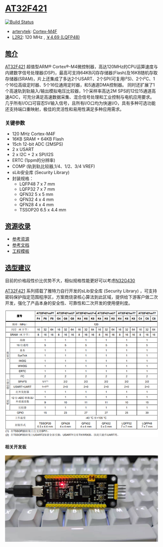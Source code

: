 ﻿# [AT32F421](https://www.soc.xin/AT32F421)

[![Build Status](https://github.com/SoCXin/AT32F421/workflows/templates/badge.svg)](https://github.com/SoCXin/AT32F421/actions/workflows/templates.yml)

* [arterytek](https://www.arterytek.com/cn/index.jsp): [Cortex-M4F](https://github.com/SoCXin/Cortex)
* [L2R2](https://github.com/SoCXin/Level): 120 MHz , [￥4.69 (LQFP48)](https://item.szlcsc.com/2791152.html)

## [简介](https://github.com/SoCXin/AT32F421/wiki)

[AT32F421](https://www.arterytek.com/cn/product/AT32F421.jsp) 超值型ARM® Cortex®-M4微控制器，高达120MHz的CPU运算速度与内建数字信号处理器(DSP)，最高可支持64KB闪存存储器(Flash)及16KB随机存取存储器(SRAM)，片上还集成了多达2个USART、2个SPI(可复用I²S)、2个I²C、1个16位高级定时器、5个16位通用定时器，和5通道DMA控制器。 同时还扩展了1个高速轨到轨输入/输出模拟电压比较器，1个采样率高达2M SPS的12位15通道高速ADC，可充分满足高速数据采集、混合信号处理和工业控制与电机应用要求。 几乎所有I/O口可容忍5V输入信号，且所有I/O口均为快速I/O，具有多种可选功能还支持端口重映射，极佳的灵活性和易用性满足多种应用需求。

### 关键参数

* 120 MHz Cortex-M4F
* 16KB SRAM + 64KB Flash
* 15ch 12-bit ADC (2MSPS)
* 2 x USART
* 2 x I2C + 2 x SPI/I2S
* ERTC (1ppm的分辨率)
* COMP (轨到轨比较器,1/4、1/2、3/4 VREF)
* sLib安全库 (Security Library)
* 封装规格：
    *  LQFP48 7 x 7 mm
    *  LQFP32 7 x 7 mm
    *  QFN32 5 x 5 mm
    *  QFN32 4 x 4 mm
    *  QFN28 4 x 4 mm
    *  TSSOP20 6.5 x 4.4 mm


## [资源收录](https://github.com/SoCXin)

* [参考资源](src/)
* [参考文档](docs/)
* [工程模板](templates/)


## [选型建议](https://github.com/SoCXin)

目前的价格段性价比优势不大，相似规格性能更好可以考虑[N32G430](https://github.com/SoCXin/N32G430)

[AT32F421](https://github.com/SoCXin/AT32F421) 系列搭载了雅特力自行开发的sLib安全库 (Security Library) ，可支持密码保护指定范围程序区，方案商烧录核心算法到此区域，提供给下游客户做二次开发，强化了产品本身的安全性、可靠性和二次开发的使用便利度。

[![sites](docs/AT32F421.png)](https://www.arterytek.com/cn/product/AT32F421.jsp#Resource)

#### 相关开发板

[![sites](docs/B.jpg)](https://item.taobao.com/item.htm?_u=ogas3eu93a4&id=632845784689)
